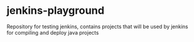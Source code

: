 # jenkins-playground
Repository for testing jenkins, contains projects that will be used by jenkins for compiling and deploy java projects

